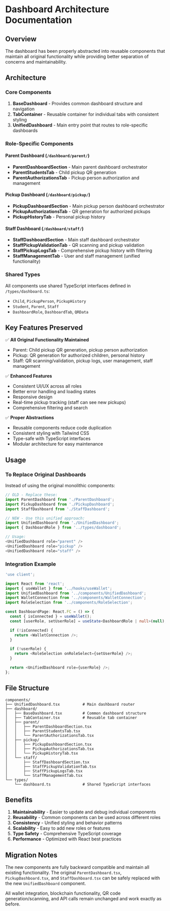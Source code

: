 # Dashboard Architecture Documentation

## Overview

The dashboard has been properly abstracted into reusable components that maintain all original functionality while providing better separation of concerns and maintainability.

## Architecture

### Core Components

1. **BaseDashboard** - Provides common dashboard structure and navigation
2. **TabContainer** - Reusable container for individual tabs with consistent styling
3. **UnifiedDashboard** - Main entry point that routes to role-specific dashboards

### Role-Specific Components

#### Parent Dashboard (`/dashboard/parent/`)
- **ParentDashboardSection** - Main parent dashboard orchestrator
- **ParentStudentsTab** - Child pickup QR generation
- **ParentAuthorizationsTab** - Pickup person authorization and management

#### Pickup Dashboard (`/dashboard/pickup/`)
- **PickupDashboardSection** - Main pickup person dashboard orchestrator  
- **PickupAuthorizationsTab** - QR generation for authorized pickups
- **PickupHistoryTab** - Personal pickup history

#### Staff Dashboard (`/dashboard/staff/`)
- **StaffDashboardSection** - Main staff dashboard orchestrator
- **StaffPickupValidationTab** - QR scanning and pickup validation
- **StaffPickupLogsTab** - Comprehensive pickup history with filtering
- **StaffManagementTab** - User and staff management (unified functionality)

### Shared Types

All components use shared TypeScript interfaces defined in `/types/dashboard.ts`:
- `Child`, `PickupPerson`, `PickupHistory`
- `Student`, `Parent`, `Staff`
- `DashboardRole`, `DashboardTab`, `QRData`

## Key Features Preserved

✅ **All Original Functionality Maintained**
- Parent: Child pickup QR generation, pickup person authorization
- Pickup: QR generation for authorized children, personal history
- Staff: QR scanning/validation, pickup logs, user management, staff management

✅ **Enhanced Features**
- Consistent UI/UX across all roles
- Better error handling and loading states
- Responsive design
- Real-time pickup tracking (staff can see new pickups)
- Comprehensive filtering and search

✅ **Proper Abstractions**
- Reusable components reduce code duplication
- Consistent styling with Tailwind CSS
- Type-safe with TypeScript interfaces
- Modular architecture for easy maintenance

## Usage

### To Replace Original Dashboards

Instead of using the original monolithic components:

```typescript
// OLD - Replace these:
import ParentDashboard from './ParentDashboard';
import PickupDashboard from './PickupDashboard'; 
import StaffDashboard from './StaffDashboard';

// NEW - Use this unified approach:
import UnifiedDashboard from './UnifiedDashboard';
import { DashboardRole } from '../types/dashboard';

// Usage:
<UnifiedDashboard role="parent" />
<UnifiedDashboard role="pickup" />
<UnifiedDashboard role="staff" />
```

### Integration Example

```typescript
'use client';

import React from 'react';
import { useWallet } from '../hooks/useWallet';
import UnifiedDashboard from '../components/UnifiedDashboard';
import WalletConnection from '../components/WalletConnection';
import RoleSelection from '../components/RoleSelection';

const DashboardPage: React.FC = () => {
  const { isConnected } = useWallet();
  const [userRole, setUserRole] = useState<DashboardRole | null>(null);

  if (!isConnected) {
    return <WalletConnection />;
  }

  if (!userRole) {
    return <RoleSelection onRoleSelect={setUserRole} />;
  }

  return <UnifiedDashboard role={userRole} />;
};
```

## File Structure

```
components/
├── UnifiedDashboard.tsx          # Main dashboard router
├── dashboard/
│   ├── BaseDashboard.tsx         # Common dashboard structure
│   ├── TabContainer.tsx          # Reusable tab container
│   ├── parent/
│   │   ├── ParentDashboardSection.tsx
│   │   ├── ParentStudentsTab.tsx
│   │   └── ParentAuthorizationsTab.tsx
│   ├── pickup/
│   │   ├── PickupDashboardSection.tsx
│   │   ├── PickupAuthorizationsTab.tsx
│   │   └── PickupHistoryTab.tsx
│   └── staff/
│       ├── StaffDashboardSection.tsx
│       ├── StaffPickupValidationTab.tsx
│       ├── StaffPickupLogsTab.tsx
│       └── StaffManagementTab.tsx
└── types/
    └── dashboard.ts              # Shared TypeScript interfaces
```

## Benefits

1. **Maintainability** - Easier to update and debug individual components
2. **Reusability** - Common components can be used across different roles
3. **Consistency** - Unified styling and behavior patterns
4. **Scalability** - Easy to add new roles or features
5. **Type Safety** - Comprehensive TypeScript coverage
6. **Performance** - Optimized with React best practices

## Migration Notes

The new components are fully backward compatible and maintain all existing functionality. The original `ParentDashboard.tsx`, `PickupDashboard.tsx`, and `StaffDashboard.tsx` can be safely replaced with the new `UnifiedDashboard` component.

All wallet integration, blockchain functionality, QR code generation/scanning, and API calls remain unchanged and work exactly as before.
